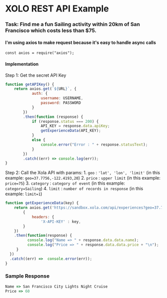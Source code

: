 # XOLO REST API Example

### Task: Find me a fun Sailing activity within 20km of San Francisco which costs less than $75.

#### I'm using axios to make request because it's easy to handle async calls

`const axios = require("axios");`

#### Implementation 

Step 1: Get the secret API Key

```javascript
function getAPIKey() {
    return axios.get(`${URL}`, {
            auth: {
                username: USERNAME,
                password: PASSWORD
            }
        })
        .then(function (response) {
            if (response.status === 200) {
                API_KEY = response.data.apiKey;
                getExperienceData(API_KEY);
            }
            else {
                console.error("Error : " + response.statusText);
            }
        })
        .catch((err) => console.log(err));
}
```

Step 2: Call the Xola API with params:
    1. `geo` : `'lat', 'lon', 'limit'` (in this example: `geo=37.7756,-122.4193,20`)
    2. `price` : `upper limit` (in this example: `price=75`)
    3. `category` : `category of event` (in this example: `category=Sailing`)
    4. `limit` : `number of records in response` (in this example: `limit=1`)
    
```javascript
function getExperienceData(key) {
    return axios.get('https://sandbox.xola.com/api/experiences?geo=37.7756,-122.4193,20&price=75&category=Sailing&limit=1', 
        {
            headers: {
                'X-API-KEY' : key,
        }
    })
    .then(function(response) {
          console.log("Name => " + response.data.data.name);
          console.log("Price => " + response.data.data.price + "\n");
     }
  })
  .catch((err) =>  console.error(err));
}
```

### Sample Response

```javascript
Name => San Francisco City Lights Night Cruise
Price => 60
```

